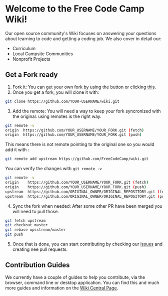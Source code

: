 # Welcome to the Free Code Camp Wiki!

Our open source community's Wiki focuses on answering your questions about learning to code and getting a coding job. We also cover in detail our:

- Curriculum
- Local Campsite Communities
- Nonprofit Projects

## Get a Fork ready

1. Fork it: You can get your own fork by using the button or clicking [this](https://github.com/FreeCodeCamp/wiki/new/master?readme=1#fork-destination-box).
2. Once you get a fork, you will clone it with:

  ```sh
  git clone https://github.com/YOUR-USERNAME/wiki.git
  ```

3. Add the remote: You will need a way to keep your fork syncronized with the original. using remotes is the right way.

  ```sh
  git remote -v
  origin  https://github.com/YOUR_USERNAME/YOUR_FORK.git (fetch)
  origin  https://github.com/YOUR_USERNAME/YOUR_FORK.git (push)
  ```

  This means there is not remote pointing to the original one so you would add it with :

  ```sh
  git remote add upstream https://github.com/FreeCodeCamp/wiki.git
  ```

  You can verify the changes with `git remote -v`

  ```sh
  git remote -v
  origin    https://github.com/YOUR_USERNAME/YOUR_FORK.git (fetch)
  origin    https://github.com/YOUR_USERNAME/YOUR_FORK.git (push)
  upstream  https://github.com/ORIGINAL_OWNER/ORIGINAL_REPOSITORY.git (fetch)
  upstream  https://github.com/ORIGINAL_OWNER/ORIGINAL_REPOSITORY.git (push)
  ```

4. Sync the fork when needed: After some other PR have been merged you will need to pull those.

  ```sh
  git fetch upstream
  git checkout master
  git rebase upsstream/master
  git push
  ```

5. Once that is done, you can start contributing by checking our [issues](https://github.com/FreeCodeCamp/wiki/issues) and creating nee pull requests.

## Contribution Guides

We currently have a couple of guides to help you contribute, via the browser, command line or desktop application. You can find this and much more guides and information on the [Wiki Central Page](https://github.com/FreeCodeCamp/FreeCodeCamp/wiki/Wiki).
